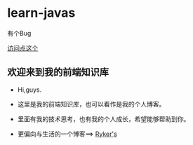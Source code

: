 # learn-javas

有个Bug<br>

[访问点这个](https://18062706139fcz.github.io/learn-javas/handbook/start.html)

## 欢迎来到我的前端知识库

+ Hi,guys.

+ 这里是我的前端知识库，也可以看作是我的个人博客。

+ 里面有我的技术思考，也有我的个人成长，希望能够帮助到你。

+ 更偏向与生活的一个博客==> [Ryker's](https://www.rykerfeng.cn)
